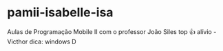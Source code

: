 # pamii-isabelle-isa
Aulas de Programação Mobile II com o professor João Siles
top 👍
alívio -Victhor dica: windows D
